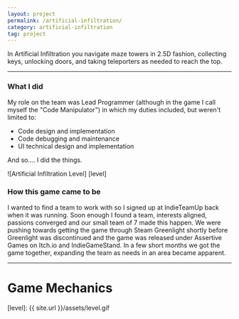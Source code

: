 ```yaml
---
layout: project
permalink: /artificial-infiltration/
category: artificial-infiltration
tag: project
---
```


<!-- Description -->
In Artificial Infiltration you navigate maze towers in 2.5D fashion, collecting keys, unlocking doors, and taking teleporters as needed to reach the top.

---

<!-- My role on this project -->
### What I did

My role on the team was Lead Programmer (although in the game I call myself the "Code Manipulator") in which my duties included, but weren't limited to:
- Code design and implementation
- Code debugging and maintenance 
- UI technical design and implementation

And so…. I did the things.

<!-- In Artificial Infiltration, you play as A.D.A. (Artificial Defense Assistant), an AI tasked with the infiltration of enemy systems, the complexity of which are circumnavigated by instantiating both A.D.A. and the entire system in a virtualized environment. You take control of the virtualized instance of A.D.A. and guide her through the enemy system, finding successful infiltration awaiting somewhere in the maze. -->

![Artificial Infiltration Level] [level]

<!--excerpt_end-->

### How this game came to be

I wanted to find a team to work with so I signed up at IndieTeamUp back when it was running. Soon enough I found a team, interests aligned, passions converged and our small team of 7 made this happen. We were pushing towards getting the game through Steam Greenlight shortly before Greenlight was discontinued and the game was released under Assertive Games on Itch.io and IndieGameStand. In a few short months we got the game together, expanding the team as needs in an area became apparent. 

---

# Game Mechanics


[level]: {{ site.url }}/assets/level.gif
